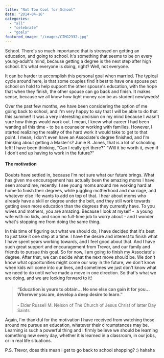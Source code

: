 ```yaml
---
title: "Not Too Cool for School"
date: "2014-04-16"
categories: 
  - "all"
  - "celebrate"
  - "goals"
featured_image: "/images/CIMG2332.jpg"
---
```


School. There's so much importance that is stressed on getting an education, and going to school. It's something that seems to be on every young-adult's mind, because getting a degree is the next step after high school. It's what everyone is doing, right? Well, not everyone.

It can be harder to accomplish this personal goal when married. The typical cycle around here, is that some couples find it best to have one spouse put school on hold to help support the other spouse's education, with the hope that when they finish, the other spouse can go back and finish. It makes sense, because we all know how tight money can be as student newlyweds!

Over the past few months, we have been considering the option of me going back to school, and I'm very happy to say that I will be able to do that this summer! It was a very interesting decision on my mind because I wasn't sure how things would work out. I mean, I knew what career I had been wanting all this time - to be a counselor working with families. However, I started realizing the reality of the hard work it would take to get to that point. I mean, I don't even have an Associate's degree finished, and I'm thinking about getting a Master's? Junie B. Jones, that is a lot of schooling left! I have been thinking, "Can I really get there?" "Will it be worth it, even if I don't end up having to work in the future?"

#### The motivation

Doubts have settled in, because I'm not sure what our future brings. What has given me encouragement has actually been the amazing moms I have seen around me, recently. I see young moms around me working hard at home to finish their degrees, while juggling motherhood and marriage, and whatever else life wants to add on top of that. I hear about moms who already have a skill or degree under the belt, and they still work towards getting even more education than the degrees they currently have. To you wives and mothers, you are amazing. Because I look at myself -  a young wife with no kids, and soon no full-time job to worry about - and I wonder what's stopping me from doing the same thing.

In this time of figuring out what we should do, I have decided that it's best to just take it one step at a time. I have the desire and interest to finish what I have spent years working towards, and I feel good about that. And I have such great support and encouragement from Trevor, and our family and friends to pursue this goal. So for now, I am going to finish my Associate's degree. After that, we can decide what the next move should be. We don't know what opportunities might come our way in the future, we don't know when kids will come into our lives, and sometimes we just don't know what we need to do until we've made a move in one direction. So that's what we are doing, and we are looking forward to it!

> #### “Education is yours to obtain... No one else can gain it for you... Wherever you are, develop a deep desire to learn."
> 
> \- Elder Russell M. Nelson of The Church of Jesus Christ of latter Day Saints

Again, I'm thankful for the motivation I have received from watching those around me pursue an education, whatever their circumstances may be. Learning is such a powerful thing and I firmly believe we should be learning something new every day, whether it is learned in a classroom, in our jobs, or in real life situations.

P.S. Trevor, does this mean I get to go back to school shopping? :) hahaha
